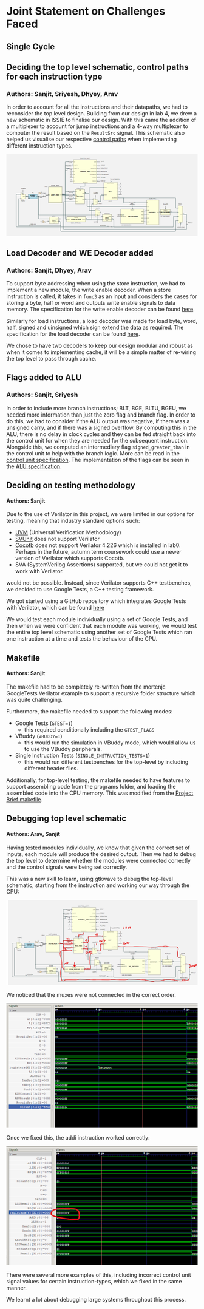 # Joint Statement on Challenges Faced

## Single Cycle

## Deciding the top level schematic, control paths for each instruction type 
### Authors: Sanjit, Sriyesh, Dhyey, Arav

In order to account for all the instructions and their datapaths, we had to reconsider the top level design. Building from our design in lab 4, we drew a new schematic in ISSIE to finalise our design. With this came the addition of a multiplexer to account for jump instructions and a 4-way multiplexer to computer the result based on the `ResultSrc` signal. This schematic also helped us visualise our respective [control paths](/rtl/control_unit/) when implementing different instruction types. 

![Single Cycle Schematic](/images/single-cycle-schematic.png)

## Load Decoder and WE Decoder added
### Authors: Sanjit, Dhyey, Arav

To support byte addressing when using the store instruction, we had to implement a new module, the write enable decoder. When a store instruction is called, it takes in `func3` as an input and considers the cases for storing a byte, half or word and outputs write enable signals to data memory. The specification for the write enable decoder can be found [here](/rtl/we_decoder/). 

Similarly for load instructions, a load decoder was made for load byte, word, half, signed and uinsigned which sign extend the data as required. The specification for the load decoder can be found [here](/rtl/ld_decoder/).

We chose to have two decoders to keep our design modular and robust as when it comes to implementing cache, it will be a simple matter of re-wiring the top level to pass through cache. 

## Flags added to ALU
### Authors: Sanjit, Sriyesh

In order to include more branch instructions; BLT, BGE, BLTU, BGEU, we needed more information than just the zero flag and branch flag. In order to do this, we had to consider if the ALU output was negative, if there was a unsigned carry, and if there was a signed overflow. By computing this in the ALU, there is no delay in clock cycles and they can be fed straight back into the control unit for when they are needed for the subsequent instruction. Alongside this, we computed an intermediary flag `signed_greater_than` in the control unit to help with the branch logic. More can be read in the [control unit specification](/rtl/control_unit/). The implementation of the flags can be seen in the [ALU specification](/rtl/alu/). 

## Deciding on testing methodology
#### Authors: Sanjit
Due to the use of Verilator in this project, we were limited in our options for testing, meaning that industry standard options such:
- [UVM](https://www.chipverify.com/uvm/uvm-testbench-top) (Universal Verification Methodology)
- [SVUnit](https://github.com/svunit/svunit) does not support Verilator
- [Cocotb](https://docs.cocotb.org/en/stable/index.html) does not support Verilator 4.226 which is installed in lab0. Perhaps in the future, autumn term coursework could use a newer version of Verilator which supports Cocotb.
- SVA (SystemVerilog Assertions) supported, but we could not get it to work with Verilator.

would not be possible. Instead, since Verilator supports C++ testbenches, we decided to use Google Tests, a C++ testing framework.

We got started using a GitHub repository which integrates Google Tests with Verilator, which can be found [here](https://github.com/mortenjc/systemverilog)


We would test each module individually using a set of Google Tests, and then when we were confident that each module was working, we would test the entire top level schematic using another set of Google Tests which ran one instruction at a time and tests the behaviour of the CPU.

## Makefile
#### Authors: Sanjit
The makefile had to be completely re-written from the mortenjc GoogleTests Verilator example to support a recursive folder structure which was quite challenging.

Furthermore, the makefile needed to support the following modes:
- Google Tests (`GTEST=1`)
    - this required conditionally including the `GTEST_FLAGS`
- VBuddy (`VBUDDY=1`)
    - this would run the simulation in VBuddy mode, which would allow us to use the VBuddy peripherals.
- Single Instruction Tests (`SINGLE_INSTRUCTION_TESTS=1`)
    - this would run different testbenches for the top-level by including different header files.

Additionally, for top-level testing, the makefile needed to have features to support assembling code from the programs folder, and loading the assembled code into the CPU memory. This was modified from the [Project Brief makefile](https://github.com/EIE2-IAC-Labs/Project_Brief/blob/main/reference/Makefile).


## Debugging top level schematic
#### Authors: Arav, Sanjit

Having tested modules individually, we know that given the correct set of inputs, each module will produce the desired output.
Then we had to debug the top level to determine whether the modules were connected correctly and the control signals were being set correctly.

This was a new skill to learn, using gtkwave to debug the top-level schematic, starting from the instruction and working our way through the CPU:

![debugging-top-level-addi-instruction](/images/debugging-top-level.png)

We noticed that the muxes were not connected in the correct order.

![debugging-top-level-addi-gtkwave](/images/debugging-top-level-addi-incorrect.png)

Once we fixed this, the addi instruction worked correctly:

![debugging-top-level-addi-gtkwave-working](/images/debugging-top-level-addi-working-correctly.png)

There were several more examples of this, including incorrect control unit signal values for certain instruction-types, which we fixed in the same manner.

We learnt a lot about debugging large systems throughout this process.